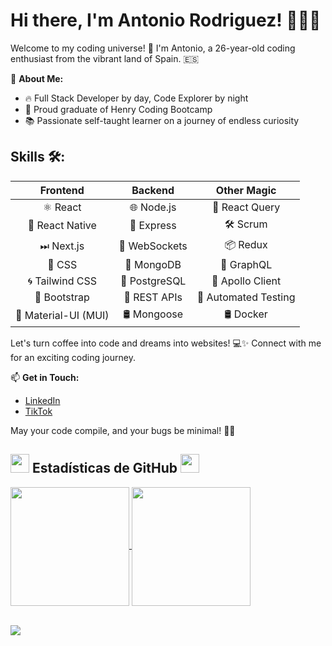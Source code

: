 # Hi there, I'm Antonio Rodriguez! 👨‍💻🚀

Welcome to my coding universe! 🌌 I'm Antonio, a 26-year-old coding enthusiast from the vibrant land of Spain. 🇪🇸

🚀 **About Me:**
- 🔥 Full Stack Developer by day, Code Explorer by night
- 🚀 Proud graduate of Henry Coding Bootcamp
- 📚 Passionate self-taught learner on a journey of endless curiosity

## Skills 🛠️:

| Frontend              | Backend                     | Other Magic               |
|:----------------------:|:---------------------------:|:-------------------------:|
| ⚛ React               | 🌐 Node.js                  | 🔄 React Query             |
| 📱 React Native        | 🚀 Express                  | 🛠️ Scrum                   |
| ⏭ Next.js             | 🔗 WebSockets               | 📦 Redux                   |
| 🎨 CSS                | 🍃 MongoDB                  | 📡 GraphQL                 |
| 🌀 Tailwind CSS        | 🐘 PostgreSQL               | 🚀 Apollo Client           |
| 🔧 Bootstrap           | 🚧 REST APIs                 | 🤖 Automated Testing       |
| 🚀 Material-UI (MUI)   | 🛢️ Mongoose                 | 🛢️ Docker                  |

Let's turn coffee into code and dreams into websites! 💻✨ Connect with me for an exciting coding journey.

📫 **Get in Touch:**
- [LinkedIn](https://www.linkedin.com/in/antonio-fullstackdev/)
- [TikTok](https://www.tiktok.com/@tonidevelop)

May your code compile, and your bugs be minimal! 🐛🚀
<h2><img src="src/stats.gif" height="30"> Estadísticas de GitHub <img src="src/stats.gif" height="30"></h2>

<a href="https://github.com/EseToni">
  <img height=190 align="center" src="https://github-readme-stats.vercel.app/api?username=EseToni&rank_icon=github&bg_color=00000000&locale=es&include_all_commits=true&show_icons=true&hide=contribs&custom_title=Tonidev's+Statistics" />
</a>

<a href="https://github.com/EseToni">
  <img height=190 align="center" src="https://github-readme-stats.vercel.app/api/top-langs/?username=EseToni&langs_count=8&layout=compact&bg_color=00000000&locale=es" />
</a>
<br><br>
<p align="left"><img src="https://komarev.com/ghpvc/?username=EseToni&label=Visitas+al+perfil"></p>
